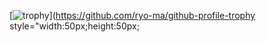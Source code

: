 [![trophy](https://github-profile-trophy.vercel.app/?username=ryo-ma)](https://github.com/ryo-ma/github-profile-trophy style="width:50px;height:50px;

